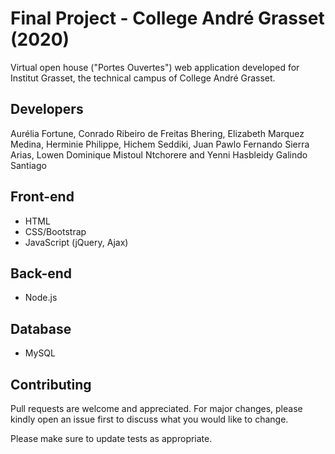 # Final Project - College André Grasset (2020)

Virtual open house ("Portes Ouvertes") web application developed for Institut Grasset, the technical campus of College André Grasset.

## Developers

Aurélia Fortune, Conrado Ribeiro de Freitas Bhering, Elizabeth Marquez Medina, Herminie Philippe, Hichem Seddiki, Juan Pawlo Fernando Sierra Arias, Lowen Dominique Mistoul Ntchorere	and Yenni Hasbleidy Galindo Santiago	

## Front-end

- HTML
- CSS/Bootstrap
- JavaScript (jQuery, Ajax)

## Back-end

- Node.js

## Database

- MySQL

## Contributing
Pull requests are welcome and appreciated. For major changes, please kindly open an issue first to discuss what you would like to change.

Please make sure to update tests as appropriate.
